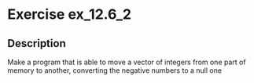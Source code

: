 # Exercise ex_12.6_2

## Description
Make a program that is able to move a vector of integers from one
part of memory to another, converting the negative numbers to a null one
